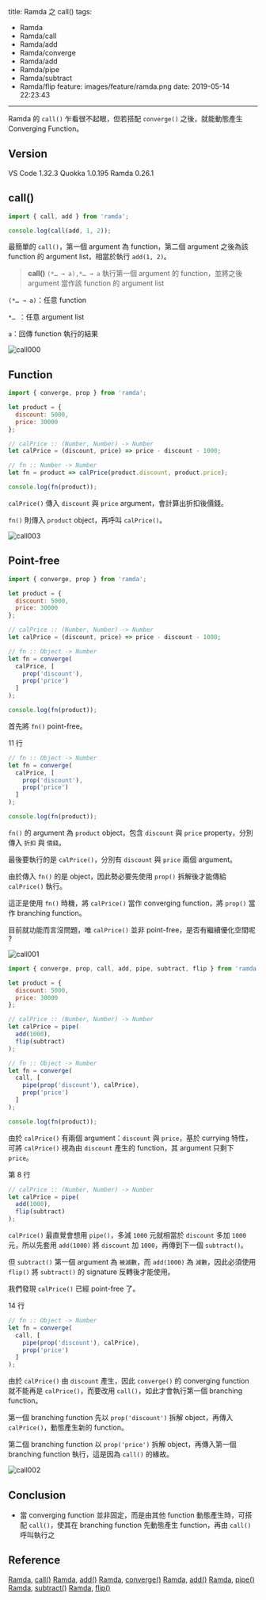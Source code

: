 title: Ramda 之 call()
tags:
  - Ramda
  - Ramda/call
  - Ramda/add
  - Ramda/converge
  - Ramda/add
  - Ramda/pipe
  - Ramda/subtract
  - Ramda/flip
feature: images/feature/ramda.png
date: 2019-05-14 22:23:43
---
Ramda 的 `call()` 乍看很不起眼，但若搭配 `converge()` 之後，就能動態產生 Converging Function。

<!-- more -->

## Version

VS Code 1.32.3
Quokka 1.0.195
Ramda 0.26.1

## call()

```javascript
import { call, add } from 'ramda';

console.log(call(add, 1, 2));
```

最簡單的 `call()`，第一個 argument 為 function，第二個 argument 之後為該 function 的 argument list，相當於執行 `add(1, 2)`。

> **call()**
> `(*… → a),*… → a`
> 執行第一個 argument 的 function，並將之後 argument 當作該 function 的 argument list

`(*… → a)`：任意 function

`*… `：任意 argument list

`a`：回傳 function 執行的結果

![call000](/images/ramda/call/call000.png)

## Function

```javascript
import { converge, prop } from 'ramda';

let product = {
  discount: 5000,
  price: 30000
};

// calPrice :: (Number, Number) -> Number
let calPrice = (discount, price) => price - discount - 1000;

// fn :: Number -> Number
let fn = product => calPrice(product.discount, product.price);

console.log(fn(product));
```

`calPrice()` 傳入 `discount` 與 `price` argument，會計算出折扣後價錢。

`fn()` 則傳入 `product` object，再呼叫 `calPrice()`。

![call003](/images/ramda/call/call003.png)

## Point-free

```javascript
import { converge, prop } from 'ramda';

let product = {
  discount: 5000,
  price: 30000
};

// calPrice :: (Number, Number) -> Number
let calPrice = (discount, price) => price - discount - 1000;

// fn :: Object -> Number
let fn = converge(
  calPrice, [
    prop('discount'),
    prop('price')
  ]
);

console.log(fn(product));
```

首先將 `fn()` point-free。

11 行

```javascript
// fn :: Object -> Number
let fn = converge(
  calPrice, [
    prop('discount'),
    prop('price')
  ]
);

console.log(fn(product));
```

`fn()` 的 argument 為 `product` object，包含 `discount` 與 `price` property，分別傳入 `折扣` 與 `價錢`。

最後要執行的是 `calPrice()`，分別有 `discount` 與 `price` 兩個 argument。

由於傳入 `fn()` 的是 object，因此勢必要先使用 `prop()` 拆解後才能傳給 `calPrice()` 執行。

這正是使用 `fn()` 時機，將 `calPrice()` 當作 converging function，將 `prop()` 當作 branching function。

目前就功能而言沒問題，唯 `calPrice()` 並非 point-free，是否有繼續優化空間呢 ?

![call001](/images/ramda/call/call001.png)

```javascript
import { converge, prop, call, add, pipe, subtract, flip } from 'ramda';

let product = {
  discount: 5000,
  price: 30000
};

// calPrice :: (Number, Number) -> Number
let calPrice = pipe(
  add(1000),
  flip(subtract)
);

// fn :: Object -> Number
let fn = converge(
  call, [
    pipe(prop('discount'), calPrice),
    prop('price')
  ]
);

console.log(fn(product));
```

由於 `calPrice()` 有兩個 argument：`discount` 與 `price`，基於 currying 特性，可將 `calPrice()` 視為由 `discount` 產生的 function，其 argument 只剩下 `price`。

第 8 行

```javascript
// calPrice :: (Number, Number) -> Number
let calPrice = pipe(
  add(1000),
  flip(subtract)
);
```

`calPrice()` 最直覺會想用 `pipe()`，多減 `1000` 元就相當於 `discount` 多加 `1000` 元，所以先套用 `add(1000)` 將 `discount` 加 `1000`，再傳到下一個 `subtract()`。

但 `subtract()` 第一個 argument 為 `被減數`，而 `add(1000)` 為 `減數`，因此必須使用 `flip()` 將 `subtract()` 的 signature 反轉後才能使用。

我們發現 `calPrice()` 已經 point-free 了。

14 行

```javascript
// fn :: Object -> Number
let fn = converge(
  call, [
    pipe(prop('discount'), calPrice),
    prop('price')
  ]
);
```

由於 `calPrice()` 由 `discount` 產生，因此 `converge()` 的 converging function 就不能再是 `calPrice()`，而要改用 `call()`，如此才會執行第一個 branching function。

第一個 branching function 先以 `prop('discount')` 拆解 object，再傳入 `calPrice()`，動態產生新的 function。

第二個 branching function 以 `prop('price')` 拆解 object，再傳入第一個 branching function 執行，這是因為 `call()` 的緣故。

![call002](/images/ramda/call/call002.png)

## Conclusion

* 當 converging function 並非固定，而是由其他 function 動態產生時，可搭配 `call()`，使其在 branching function 先動態產生 function，再由 `call()` 呼叫執行之

## Reference

[Ramda](https://ramdajs.com), [call()](https://ramdajs.com/docs/#call)
[Ramda](https://ramdajs.com), [add()](https://ramdajs.com/docs/#add)
[Ramda](https://ramdajs.com), [converge()](https://ramdajs.com/docs/#converge)
[Ramda](https://ramdajs.com), [add()](https://ramdajs.com/docs/#add)
[Ramda](https://ramdajs.com), [pipe()](https://ramdajs.com/docs/#pipe)
[Ramda](https://ramdajs.com), [subtract()](https://ramdajs.com/docs/#subtract)
[Ramda](https://ramdajs.com), [flip()](https://ramdajs.com/docs/#flip)